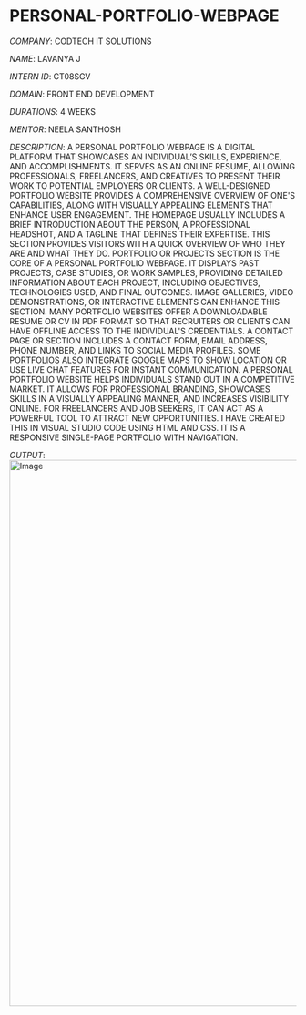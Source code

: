 # PERSONAL-PORTFOLIO-WEBPAGE

*COMPANY*: CODTECH IT SOLUTIONS

*NAME*: LAVANYA J

*INTERN ID*: CT08SGV

*DOMAIN*: FRONT END DEVELOPMENT

*DURATIONS*: 4 WEEKS

*MENTOR*: NEELA SANTHOSH

*DESCRIPTION*: A PERSONAL PORTFOLIO WEBPAGE IS A DIGITAL PLATFORM THAT SHOWCASES AN INDIVIDUAL’S SKILLS, EXPERIENCE, AND ACCOMPLISHMENTS. IT SERVES AS AN ONLINE RESUME, ALLOWING PROFESSIONALS, FREELANCERS, AND CREATIVES TO PRESENT THEIR WORK TO POTENTIAL EMPLOYERS OR CLIENTS. A WELL-DESIGNED PORTFOLIO WEBSITE PROVIDES A COMPREHENSIVE OVERVIEW OF ONE'S CAPABILITIES, ALONG WITH VISUALLY APPEALING ELEMENTS THAT ENHANCE USER ENGAGEMENT. THE HOMEPAGE USUALLY INCLUDES A BRIEF INTRODUCTION ABOUT THE PERSON, A PROFESSIONAL HEADSHOT, AND A TAGLINE THAT DEFINES THEIR EXPERTISE. THIS SECTION PROVIDES VISITORS WITH A QUICK OVERVIEW OF WHO THEY ARE AND WHAT THEY DO. PORTFOLIO OR PROJECTS SECTION IS THE CORE OF A PERSONAL PORTFOLIO WEBPAGE. IT DISPLAYS PAST PROJECTS, CASE STUDIES, OR WORK SAMPLES, PROVIDING DETAILED INFORMATION ABOUT EACH PROJECT, INCLUDING OBJECTIVES, TECHNOLOGIES USED, AND FINAL OUTCOMES. IMAGE GALLERIES, VIDEO DEMONSTRATIONS, OR INTERACTIVE ELEMENTS CAN ENHANCE THIS SECTION. MANY PORTFOLIO WEBSITES OFFER A DOWNLOADABLE RESUME OR CV IN PDF FORMAT SO THAT RECRUITERS OR CLIENTS CAN HAVE OFFLINE ACCESS TO THE INDIVIDUAL'S CREDENTIALS. A CONTACT PAGE OR SECTION INCLUDES A CONTACT FORM, EMAIL ADDRESS, PHONE NUMBER, AND LINKS TO SOCIAL MEDIA PROFILES. SOME PORTFOLIOS ALSO INTEGRATE GOOGLE MAPS TO SHOW LOCATION OR USE LIVE CHAT FEATURES FOR INSTANT COMMUNICATION. A PERSONAL PORTFOLIO WEBSITE HELPS INDIVIDUALS STAND OUT IN A COMPETITIVE MARKET. IT ALLOWS FOR PROFESSIONAL BRANDING, SHOWCASES SKILLS IN A VISUALLY APPEALING MANNER, AND INCREASES VISIBILITY ONLINE. FOR FREELANCERS AND JOB SEEKERS, IT CAN ACT AS A POWERFUL TOOL TO ATTRACT NEW OPPORTUNITIES. I HAVE CREATED THIS IN VISUAL STUDIO CODE USING HTML AND CSS. IT IS A RESPONSIVE SINGLE-PAGE PORTFOLIO WITH NAVIGATION.

*OUTPUT*: <img width="959" alt="Image" src="https://github.com/user-attachments/assets/b3715aa7-88df-4606-a31d-01b0b56a2259" />
